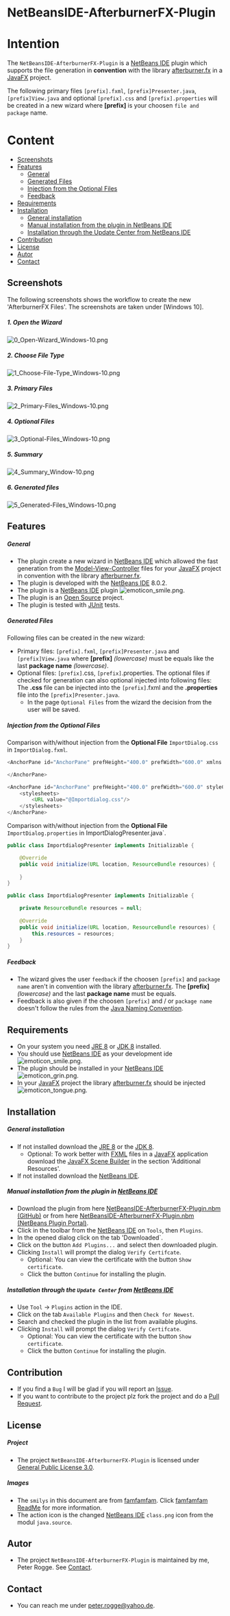 NetBeansIDE-AfterburnerFX-Plugin
===



Intention
===

The `NetBeansIDE-AfterburnerFX-Plugin` is a [NetBeans IDE] plugin which supports
the file generation in **convention** with the library [afterburner.fx] in a [JavaFX] 
project.

The following primary files `[prefix].fxml`, `[prefix]Presenter.java`, `[prefix]View.java` 
and optional `[prefix].css` and `[prefix].properties` will be created in a new 
wizard where **[prefix]** is your choosen `file and package` name.



Content
===

* [Screenshots](#Screenshots)
* [Features](#Features)
    * [General](#General)
    * [Generated Files](#GeneratedFiles)
    * [Injection from the Optional Files](#InjectionOptionalFiles)
    * [Feedback](#Feedback)
* [Requirements](#Requirements)
* [Installation](#Installation)
    * [General installation](#GeneralInstallation)
    * [Manual installation from the plugin in NetBeans IDE](#ManualInstallation)
    * [Installation through the Update Center from NetBeans IDE](#InstallationUpdateCenter)
* [Contribution](#Contribution)
* [License](#License)
* [Autor](#Autor)
* [Contact](#Contact)



Screenshots<a name="Screenshots" />
---

The following screenshots shows the workflow to create the new 'AfterburnerFX Files'. 
The screenshots are taken under [Windows 10].

##### 1. Open the Wizard
![0_Open-Wizard_Windows-10.png][0_Open-Wizard_Windows-10]

##### 2. Choose File Type  
![1_Choose-File-Type_Windows-10.png][1_Choose-File-Type_Windows-10]

##### 3. Primary Files 
![2_Primary-Files_Windows-10.png][2_Primary-Files_Windows-10]

##### 4. Optional Files  
![3_Optional-Files_Windows-10.png][3_Optional-Files_Windows-10]

##### 5. Summary  
![4_Summary_Window-10.png][4_Summary_Window-10]

##### 6. Generated files  
![5_Generated-Files_Windows-10.png][5_Generated-Files_Windows-10]



Features<a name="Features" />
---

##### General<a name="General" />
* The plugin create a new wizard in [NetBeans IDE] which allowed the fast generation 
  from the [Model-View-Controller] files for your [JavaFX] project in convention with 
  the library [afterburner.fx].
* The plugin is developed with the [NetBeans IDE] 8.0.2.
* The plugin is a [NetBeans IDE] plugin ![emoticon_smile.png][emoticon_smile].
* The plugin is an [Open Source] project.
* The plugin is tested with [JUnit] tests.


##### Generated Files<a name="GeneratedFiles" />
Following files can be created in the new wizard:
* Primary files: `[prefix].fxml`, `[prefix]Presenter.java` and `[prefix]View.java` 
  where **[prefix]** *(lowercase)* must be equals like the last **package name** 
  *(lowercase)*.
* Optional files: `[prefix]`.css, `[prefix]`.properties. The optional files 
  if checked for generation can also optional injected into following files: 
  The **.css** file can be injected into the `[prefix]`.fxml and the 
  **.properties** file into the `[prefix]Presenter.java`.
    * In the page `Optional Files` from the wizard the decision from the user will 
      be saved.


##### Injection from the Optional Files<a name="InjectionOptionalFiles" />
Comparison with/without injection from the **Optional File** `ImportDialog.css` 
in `ImportDialog.fxml`.
```java
<AnchorPane id="AnchorPane" prefHeight="400.0" prefWidth="600.0" xmlns:fx="http://javafx.com/fxml/1" fx:controller="org.my.demoapplication.importdialog.ImportdialogPresenter">

</AnchorPane>

<AnchorPane id="AnchorPane" prefHeight="400.0" prefWidth="600.0" styleClass="mainFxmlClass" xmlns:fx="http://javafx.com/fxml/1" fx:controller="org.my.demoapplication.importdialog.ImportdialogPresenter">
    <stylesheets>
        <URL value="@Importdialog.css"/>
    </stylesheets>
</AnchorPane>
```

Comparison with/without injection from the **Optional File** `ImportDialog.properties` 
in ImportDialogPresenter.java`.
```java
public class ImportdialogPresenter implements Initializable {

    @Override
    public void initialize(URL location, ResourceBundle resources) {
        
    }
}

public class ImportdialogPresenter implements Initializable {

    private ResourceBundle resources = null;
    
    @Override
    public void initialize(URL location, ResourceBundle resources) {
        this.resources = resources;
    }
}
```


##### Feedback<a name="Feedback" />
* The wizard gives the user `feedback` if the choosen `[prefix]` and `package name`
  aren't in convention with the library [afterburner.fx]. The **[prefix]** 
  *(lowercase)*  and the last **package name** must be equals.
* Feedback is also given if the choosen `[prefix]` and / or `package name` doesn't 
  follow the rules from the [Java Naming Convention].



Requirements<a name="Requirements" />
---

* On your system you need [JRE 8] or [JDK 8] installed.
* You should use [NetBeans IDE] as your development ide ![emoticon_smile.png][emoticon_smile].
* The plugin should be installed in your [NetBeans IDE] ![emoticon_grin.png][emoticon_grin].
* In your [JavaFX] project the library [afterburner.fx] should be injected 
  ![emoticon_tongue.png][emoticon_tongue].



Installation<a name="Installation" />
---

##### General installation<a name="GeneralInstallation" />
* If not installed download the [JRE 8] or the [JDK 8].
    * Optional: To work better with [FXML] files in a [JavaFX] application download 
      the [JavaFX Scene Builder] in the section 'Additional Resources'.
* If not installed download the [NetBeans IDE].


##### Manual installation from the plugin in [NetBeans IDE]<a name="ManualInstallation" />
* Download the plugin from here [NetBeansIDE-AfterburnerFX-Plugin.nbm (GitHub)]
  or from here [NetBeansIDE-AfterburnerFX-Plugin.nbm (NetBeans Plugin Portal)].
* Click in the toolbar from the [NetBeans IDE] on `Tools`, then `Plugins`.
* In the opened dialog click on the tab 'Downloaded`.
* Click on the button `Add Plugins...` and select then downloaded plugin.
* Clicking `Install` will prompt the dialog `Verify Certifcate`.
    * Optional: You can view the certificate with the button `Show certificate`.
    * Click the button `Continue` for installing the plugin.


##### Installation through the `Update Center` from [NetBeans IDE]<a name="InstallationUpdateCenter" />
* Use `Tool` -> `Plugins` action in the IDE.
* Click on the tab `Available Plugins` and then `Check for Newest`.
* Search and checked the plugin in the list from available plugins.
* Clicking `Install` will prompt the dialog `Verify Certifcate`.
    * Optional: You can view the certificate with the button `Show certificate`.
    * Click the button `Continue` for installing the plugin.



Contribution<a name="Contribution" />
---

* If you find a `Bug` I will be glad if you will report an [Issue].
* If you want to contribute to the project plz fork the project and do a [Pull Request].



License<a name="License" />
---

##### Project
* The project `NetBeansIDE-AfterburnerFX-Plugin` is licensed under [General Public License 3.0].


##### Images
* The `smilys` in this document are from [famfamfam]. Click [famfamfam ReadMe] 
  for more information.
* The action icon is the changed [NetBeans IDE] `class.png` icon from the modul
  `java.source`.



Autor<a name="Autor" />
---

* The project `NetBeansIDE-AfterburnerFX-Plugin` is maintained by me, Peter Rogge. 
  See [Contact](#Contact).



Contact<a name="Contact" />
---

* You can reach me under <peter.rogge@yahoo.de>.



[//]: # (Links)

[afterburner.fx]:https://github.com/AdamBien/afterburner.fx/
[famfamfam]:http://www.famfamfam.com/
[famfamfam ReadMe]:https://github.com/Naoghuman/NetBeansIDE-AfterburnerFX-Plugin/files/7315/readme_famfamfam.txt
[FXML]:http://docs.oracle.com/javafx/2/fxml_get_started/jfxpub-fxml_get_started.htm
[General Public License 3.0]:http://www.gnu.org/licenses/gpl-3.0.en.html
[Issue]:https://github.com/Naoghuman/NetbeansIDE-AfterburnerFX-Plugin/issues
[JavaDoc]:http://www.oracle.com/technetwork/java/javase/documentation/index-jsp-135444.html
[JavaFX]:http://docs.oracle.com/javase/8/javase-clienttechnologies.htm
[JavaFX Scene Builder]:http://www.oracle.com/technetwork/java/javase/downloads/index.html
[Java Naming Convention]:http://www.oracle.com/technetwork/java/codeconventions-135099.html
[JDK 8]:http://www.oracle.com/technetwork/java/javase/downloads/jdk8-downloads-2133151.html
[JRE 8]:http://www.oracle.com/technetwork/java/javase/downloads/jre8-downloads-2133155.html
[JUnit]:http://junit.org/
[Maven]:http://maven.apache.org/
[MIT License]:https://opensource.org/licenses/MIT
[Model-View-Controller]:https://en.wikipedia.org/wiki/Model%E2%80%93view%E2%80%93controller
[NetBeans IDE]:https://netbeans.org/
[NetBeansIDE-AfterburnerFX-Plugin.nbm (GitHub)]:https://github.com/Naoghuman/NetbeansIDE-AfterburnerFX-Plugin/releases
[NetBeansIDE-AfterburnerFX-Plugin.nbm (NetBeans Plugin Portal)]:http://plugins.netbeans.org/plugin/60847/netbeanside-afterburnerfx-plugin
[Open Source]:https://en.wikipedia.org/wiki/Open_source
[Pull Request]:https://help.github.com/articles/using-pull-requests
[Windows 7]:https://de.wikipedia.org/wiki/Microsoft_Windows_7



[//]: # (Images)

[0_Open-Wizard_Windows-10]:https://cloud.githubusercontent.com/assets/8161815/11164893/2a584f04-8afe-11e5-884a-59ad1680de73.png
[1_Choose-File-Type_Windows-10]:https://cloud.githubusercontent.com/assets/8161815/11164896/2a5a363e-8afe-11e5-9a0c-5434d7a24121.png
[2_Primary-Files_Windows-10]:https://cloud.githubusercontent.com/assets/8161815/11164892/2a564646-8afe-11e5-8895-560e46135b8b.png
[3_Optional-Files_Windows-10]:https://cloud.githubusercontent.com/assets/8161815/11164894/2a5901a6-8afe-11e5-8c8e-c0b2d3fd7cd8.png
[4_Summary_Window-10]:https://cloud.githubusercontent.com/assets/8161815/11164897/2a5b4182-8afe-11e5-8008-6cbde3131a63.png
[5_Generated-Files_Windows-10]:https://cloud.githubusercontent.com/assets/8161815/11164895/2a596c9a-8afe-11e5-9154-6dd026215711.png

[emoticon_smile]:https://cloud.githubusercontent.com/assets/8161815/10268707/76d6c5f2-6ac1-11e5-9330-15a8943f1b0d.png
[emoticon_grin]:https://cloud.githubusercontent.com/assets/8161815/10268709/7b073800-6ac1-11e5-85b3-d0e342acc403.png
[emoticon_tongue]:https://cloud.githubusercontent.com/assets/8161815/10268706/741f41fe-6ac1-11e5-88ea-1b4d807b2283.png
[iconfinder]:https://www.iconfinder.com/icons/211625/at_icon#size=16

